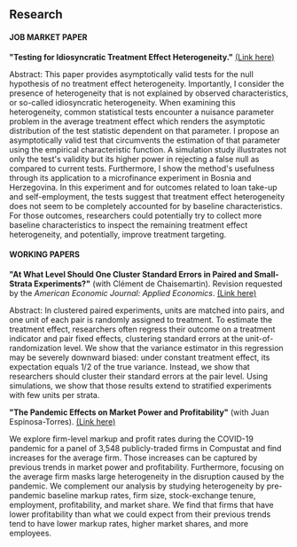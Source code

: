 ## Research

#### JOB MARKET PAPER

**"Testing for Idiosyncratic Treatment Effect Heterogeneity.\"** [(Link here)](https://papers.ssrn.com/sol3/papers.cfm?abstract_id=3946092)

Abstract: This paper provides asymptotically valid tests for the null hypothesis of no treatment effect heterogeneity. Importantly, I consider the presence of heterogeneity that is not explained by observed characteristics, or so-called idiosyncratic heterogeneity. When examining this heterogeneity, common statistical tests encounter a nuisance parameter problem in the average treatment effect which renders the asymptotic distribution of the test statistic dependent on that parameter. I propose an asymptotically valid test that circumvents the estimation of that parameter using the empirical characteristic function. A simulation study illustrates not only the test's validity but its higher power in rejecting a false null as compared to current tests. Furthermore, I show the method's usefulness through its application to a microfinance experiment in Bosnia and Herzegovina. In this experiment and for outcomes related to loan take-up and self-employment, the tests suggest that treatment effect heterogeneity does not seem to be completely accounted for by baseline characteristics. For those outcomes, researchers could potentially try to collect more baseline characteristics to inspect the remaining treatment effect heterogeneity, and potentially, improve treatment targeting.

#### WORKING PAPERS

**"At What Level Should One Cluster Standard Errors in Paired and
Small-Strata Experiments?\"** (with Clément de Chaisemartin). Revision
requested by the *American Economic Journal: Applied Economics*. [(Link here)](https://papers.ssrn.com/sol3/papers.cfm?abstract_id=3520820)

Abstract: In clustered paired experiments, units are matched into pairs, and one unit of each pair is randomly assigned to treatment. To estimate the treatment effect, researchers often regress their outcome on a treatment indicator and pair fixed effects, clustering standard errors at the unit-of-randomization level. We show that the variance estimator in this regression may be severely downward biased: under constant treatment effect, its expectation equals 1/2 of the true variance. Instead, we show that researchers should cluster their standard errors at the pair level. Using simulations, we show that those results extend to stratified experiments with few units per strata.

**"The Pandemic Effects on Market Power and Profitability"** (with Juan Espinosa-Torres). [(Link here)](https://papers.ssrn.com/sol3/papers.cfm?abstract_id=4120819)

We explore firm-level markup and profit rates during the COVID-19 pandemic for a panel of 3,548 publicly-traded firms in Compustat and find increases for the average firm. Those increases can be captured by previous trends in market power and profitability. Furthermore, focusing on the average firm masks large heterogeneity in the disruption caused by the pandemic. We complement our analysis by studying heterogeneity by pre-pandemic baseline markup rates, firm size, stock-exchange tenure, employment, profitability, and market share. We find that firms that have lower profitability than what we could expect from their previous trends tend to have lower markup rates, higher market shares, and more employees.
